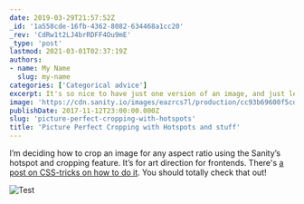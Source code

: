 ```yaml
---
date: 2019-03-29T21:57:52Z
_id: '1a558cde-16fb-4362-8082-634468a1cc20'
_rev: 'CdRw1t2LJ4brRDFF4Ou9mE'
_type: 'post'
lastmod: 2021-03-01T02:37:19Z
authors: 
- name: My Name
  slug: my-name
categories: ['Categorical advice']
excerpt: It's so nice to have just one version of an image, and just let Sanity.io handle the rest.f
image: 'https://cdn.sanity.io/images/eazrcs7l/production/cc93b69600f5cd1abce97fd0d4aa71793dbbba76-1350x900.png?w=600'
publishDate: 2017-11-12T23:00:00.000Z
slug: 'picture-perfect-cropping-with-hotspots'
title: 'Picture Perfect Cropping with Hotspots and stuff'
---
```


I’m deciding how to crop an image for any aspect ratio using the Sanity’s hotspot and cropping feature. It’s for art direction for frontends. There's [a post on CSS-tricks on how to do it](https://css-tricks.com/five-interesting-ways-to-use-sanity-io-for-image-art-direction/). You should totally check that out!

![Test](https://cdn.sanity.io/images/eazrcs7l/production/cc93b69600f5cd1abce97fd0d4aa71793dbbba76-1350x900.png?rect=0,0,1330,880&w=600)